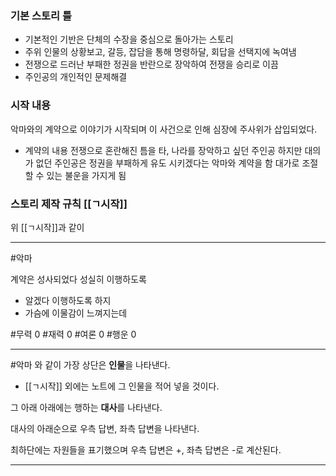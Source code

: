 ### 기본 스토리 틀
- 기본적인 기반은 단체의 수장을 중심으로 돌아가는 스토리
- 주위 인물의 상황보고, 갈등, 잡담을 통해 명령하달, 회답을 선택지에 녹여냄
- 전쟁으로 드러난 부패한 정권을 반란으로 장악하여 전쟁을 승리로 이끔
- 주인공의 개인적인 문제해결

### 시작 내용
악마와의 계약으로 이야기가 시작되며
이 사건으로 인해 심장에 주사위가 삽입되었다.
- 계약의 내용
	 전쟁으로 혼란해진 틈을 타, 나라를 장악하고 싶던 주인공
	 하지만 대의가 없던 주인공은
	 정권을 부패하게 유도 시키겠다는 악마와 계약을 함
	 대가로 조절할 수 있는 불운을 가지게 됨
### 스토리 제작 규칙 [[ㄱ시작]]
위 [[ㄱ시작]]과 같이

---
#악마

계약은 성사되었다 성실히 이행하도록

- 알겠다 이행하도록 하지
- 가슴에 이물감이 느껴지는데

#무력 0
#재력 0
#여론 0
#행운 0

---
#악마 와 같이 가장 상단은 **인물**을 나타낸다. 
- [[ㄱ시작]] 외에는 노트에 그 인물을 적어 넣을 것이다.

그 아래 아래에는 행하는 **대사**를 나타낸다.

대사의 아래순으로 우측 답변, 좌측 답변을 나타낸다.

최하단에는 자원들을 표기했으며 우측 답변은 +, 좌측 답변은 -로 계산된다.

---
